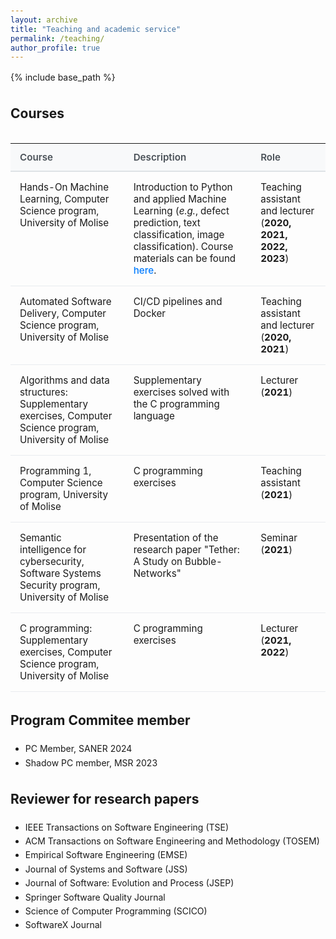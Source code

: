 ```yaml
---
layout: archive
title: "Teaching and academic service"
permalink: /teaching/
author_profile: true
---
```


{% include base_path %}

<!-- {% for post in site.teaching reversed %}
  {% include archive-single.html %}
{% endfor %} -->

## Courses

<style>
/* General styling for the page body to improve typography */
body {
  line-height: 1.6;
  padding: 2em;
}

/* Main container for the table */
table {
  width: 100%;
  border-collapse: collapse;
  margin-top: 2em;
  font-size: 0.95rem;
}

/* Table header styling */
th {
  background-color: #f8f9fa;
  border-bottom: 2px solid #dee2e6;
  padding: 12px 15px;
  text-align: left;
  font-weight: 600;
  color: #495057;
}

/* Table cell styling */
td {
  padding: 15px;
  border-bottom: 1px solid #e9ecef;
  vertical-align: top; /* Use 'top' for better alignment with multi-line descriptions */
}

/* Alternating row colors for readability */
tbody tr:nth-child(odd) {
  background-color: #fdfdfd;
}

/* Hover effect for rows */
tbody tr:hover {
  background-color: #f1f3f5;
}

/* Styling for links within the table */
a {
  color: #007bff;
  text-decoration: none;
  font-weight: 500;
}

a:hover {
  text-decoration: underline;
}
</style>

| Course                                                                 | Description                                                                                                                                                             | Role                                                       |
|:-----------------------------------------------------------------------|:------------------------------------------------------------------------------------------------------------------------------------------------------------------------|:-----------------------------------------------------------|
| Hands-On Machine Learning, Computer Science program, University of Molise      | Introduction to Python and applied Machine Learning (*e.g.*, defect prediction, text classification, image classification). Course materials can be found [here](https://github.com/grosa1/hands-on-ml-tutorials). | Teaching assistant and lecturer (**2020, 2021, 2022, 2023**) |
| Automated Software Delivery, Computer Science program, University of Molise    | CI/CD pipelines and Docker                                                                                                                              | Teaching assistant and lecturer (**2020, 2021**)               |
| Algorithms and data structures: Supplementary exercises, Computer Science program, University of Molise | Supplementary exercises solved with the C programming language                                                                                          | Lecturer (**2021**)                                            |
| Programming 1, Computer Science program, University of Molise                  | C programming exercises                                                                                                                                 | Teaching assistant (**2021**)                                  |
| Semantic intelligence for cybersecurity, Software Systems Security program, University of Molise | Presentation of the research paper "Tether: A Study on Bubble-Networks"                                                                                 | Seminar (**2021**)                                             |
| C programming: Supplementary exercises, Computer Science program, University of Molise     | C programming exercises                                                                                                                                 | Lecturer (**2021, 2022**)                                      |


## Program Commitee member

* PC Member, SANER 2024
* Shadow PC member, MSR 2023


## Reviewer for research papers

* IEEE Transactions on Software Engineering (TSE)
* ACM Transactions on Software Engineering and Methodology (TOSEM)
* Empirical Software Engineering (EMSE)
* Journal of Systems and Software (JSS)
* Journal of Software: Evolution and Process (JSEP)
* Springer Software Quality Journal
* Science of Computer Programming (SCICO)
* SoftwareX Journal

